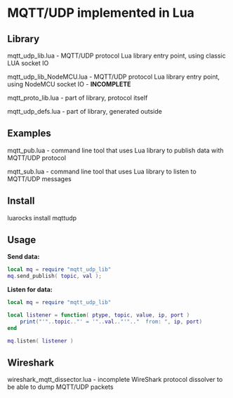 # MQTT/UDP implemented in Lua

## Library

mqtt_udp_lib.lua		- MQTT/UDP protocol Lua library entry point, using classic LUA socket IO

mqtt_udp_lib_NodeMCU.lua - MQTT/UDP protocol Lua library entry point, using NodeMCU socket IO - **INCOMPLETE**

mqtt_proto_lib.lua      - part of library, protocol itself

mqtt_udp_defs.lua		- part of library, generated outside

## Examples

mqtt_pub.lua			- command line tool that uses Lua library to publish data with MQTT/UDP protocol

mqtt_sub.lua			- command line tool that uses Lua library to listen to MQTT/UDP messages

## Install

luarocks install mqttudp



## Usage

**Send data:**


```lua
local mq = require "mqtt_udp_lib"
mq.send_publish( topic, val );

```

**Listen for data:**


```lua
local mq = require "mqtt_udp_lib"

local listener = function( ptype, topic, value, ip, port )
    print("'"..topic.."' = '"..val.."'".."	from: ", ip, port)
end

mq.listen( listener )
```


## Wireshark

wireshark_mqtt_dissector.lua - incomplete WireShark protocol dissolver to be able to dump MQTT/UDP packets
